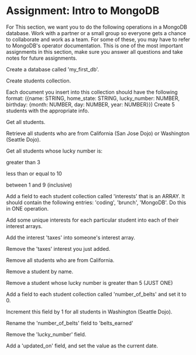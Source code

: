 # Assignment: Intro to MongoDB
For This section, we want you to do the following operations in a MongoDB database. Work with a partner or a small group so everyone gets a chance to collaborate and work as a team. For some of these, you may have to refer to MongoDB's operator documentation. This is one of the most important assignments in this section, make sure you answer all questions and take notes for future assignments.

Create a database called 'my_first_db'.

Create students collection.

Each document you insert into this collection should have the following format: ({name: STRING, home_state: STRING, lucky_number: NUMBER, birthday: {month: NUMBER, day: NUMBER, year: NUMBER}})
Create 5 students with the appropriate info.

Get all students.

Retrieve all students who are from California (San Jose Dojo) or Washington (Seattle Dojo).

Get all students whose lucky number is:

greater than 3

less than or equal to 10

between 1 and 9 (inclusive)

Add a field to each student collection called 'interests' that is an ARRAY.  It should contain the following entries: 'coding', 'brunch', 'MongoDB'. Do this in ONE operation.

Add some unique interests for each particular student into each of their interest arrays.

Add the interest 'taxes' into someone's interest array.

Remove the 'taxes' interest you just added.

Remove all students who are from California.

Remove a student by name. 

Remove a student whose lucky number is greater than 5 (JUST ONE)

Add a field to each student collection called 'number_of_belts' and set it to 0.

Increment this field by 1 for all students in Washington (Seattle Dojo).

Rename the 'number_of_belts' field to 'belts_earned'

Remove the 'lucky_number' field.

Add a 'updated_on' field, and set the value as the current date.
